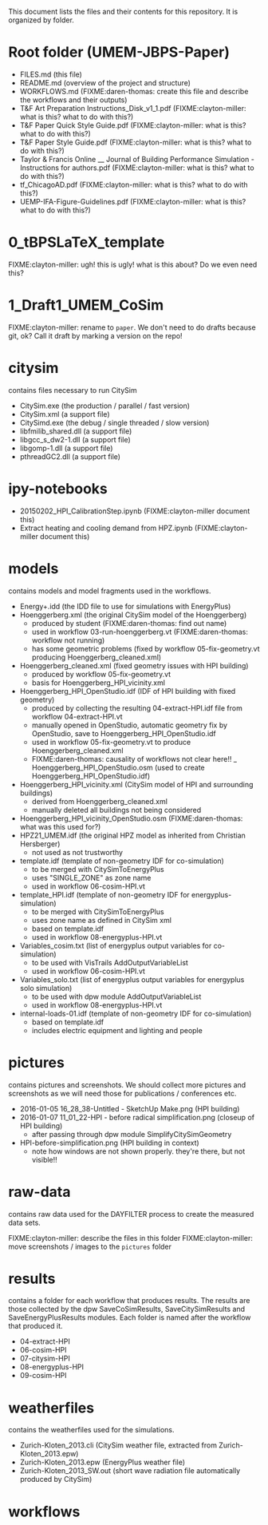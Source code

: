 This document lists the files and their contents for this repository. It is organized by folder.

# Root folder (UMEM-JBPS-Paper)

- FILES.md (this file)
- README.md (overview of the project and structure)
- WORKFLOWS.md (FIXME:daren-thomas: create this file and describe the workflows and their outputs)
- T&F Art Preparation Instructions_Disk_v1_1.pdf (FIXME:clayton-miller: what is this? what to do with this?)
- T&F Paper Quick Style Guide.pdf (FIXME:clayton-miller: what is this? what to do with this?)
- T&F Paper Style Guide.pdf (FIXME:clayton-miller: what is this? what to do with this?)
- Taylor & Francis Online __ Journal of Building Performance Simulation - Instructions for authors.pdf (FIXME:clayton-miller: what is this? what to do with this?)
- tf_ChicagoAD.pdf (FIXME:clayton-miller: what is this? what to do with this?)
- UEMP-IFA-Figure-Guidelines.pdf (FIXME:clayton-miller: what is this? what to do with this?)

# 0_tBPSLaTeX_template

FIXME:clayton-miller: ugh! this is ugly! what is this about? Do we even need this?

# 1_Draft1_UMEM_CoSim

FIXME:clayton-miller: rename to `paper`. We don't need to do drafts because git, ok? Call it draft by marking a version on the repo!


# citysim

contains files necessary to run CitySim

- CitySim.exe (the production / parallel / fast version)
- CitySim.xml (a support file)
- CitySimd.exe (the debug / single threaded / slow version)
- libfmilib_shared.dll (a support file)
- libgcc_s_dw2-1.dll (a support file)
- libgomp-1.dll (a support file)
- pthreadGC2.dll (a support file)

# ipy-notebooks

- 20150202_HPI_CalibrationStep.ipynb (FIXME:clayton-miller document this)
- Extract heating and cooling demand from HPZ.ipynb (FIXME:clayton-miller document this)

# models

contains models and model fragments used in the workflows.

- Energy+.idd (the IDD file to use for simulations with EnergyPlus)
- Hoenggerberg.xml (the original CitySim model of the Hoenggerberg)
  - produced by student (FIXME:daren-thomas: find out name)
  - used in workflow 03-run-hoenggerberg.vt (FIXME:daren-thomas: workflow not running)
  - has some geometric problems (fixed by workflow 05-fix-geometry.vt producing Hoenggerberg_cleaned.xml)
- Hoenggerberg_cleaned.xml (fixed geometry issues with HPI building)
  - produced by workflow 05-fix-geometry.vt
  - basis for Hoenggerberg_HPI_vicinity.xml
- Hoenggerberg_HPI_OpenStudio.idf (IDF of HPI building with fixed geometry)
  - produced by collecting the resulting 04-extract-HPI.idf file from workflow 04-extract-HPI.vt
  - manually opened in OpenStudio, automatic geometry fix by OpenStudio, save to Hoenggerberg_HPI_OpenStudio.idf
  - used in workflow 05-fix-geometry.vt to produce Hoenggerberg_cleaned.xml
  - FIXME:daren-thomas: causality of workflows not clear here!!
_ Hoenggerberg_HPI_OpenStudio.osm (used to create Hoenggerberg_HPI_OpenStudio.idf)
- Hoenggerberg_HPI_vicinity.xml (CitySim model of HPI and surrounding buildings)
  - derived from Hoenggerberg_cleaned.xml
  - manually deleted all buildings not being considered
- Hoenggerberg_HPI_vicinity_OpenStudio.osm (FIXME:daren-thomas: what was this used for?)
- HPZ21_UMEM.idf (the original HPZ model as inherited from Christian Hersberger)
  - not used as not trustworthy
- template.idf (template of non-geometry IDF for co-simulation)
  - to be merged with CitySimToEnergyPlus
  - uses "SINGLE_ZONE" as zone name
  - used in workflow 06-cosim-HPI.vt
- template_HPI.idf (template of non-geometry IDF for energyplus-simulation)
  - to be merged with CitySimToEnergyPlus
  - uses zone name as defined in CitySim xml
  - based on template.idf
  - used in workflow 08-energyplus-HPI.vt
- Variables_cosim.txt (list of energyplus output variables for co-simulation)
  - to be used with VisTrails AddOutputVariableList
  - used in workflow 06-cosim-HPI.vt
- Variables_solo.txt (list of energyplus output variables for energyplus solo simulation)
  - to be used with dpw module AddOutputVariableList
  - used in workflow 08-energyplus-HPI.vt
- internal-loads-01.idf (template of non-geometry IDF for co-simulation)
  - based on template.idf
  - includes electric equipment and lighting and people


# pictures

contains pictures and screenshots. We should collect more pictures and screenshots as we will need those for publications / conferences etc.

- 2016-01-05 16_28_38-Untitled - SketchUp Make.png (HPI building)
- 2016-01-07 11_01_22-HPI - before radical simplification.png (closeup of HPI building)
  - after passing through dpw module SimplifyCitySimGeometry 
- HPI-before-simplification.png (HPI building in context)
  - note how windows are not shown properly. they're there, but not visible!!

# raw-data

contains raw data used for the DAYFILTER process to create the measured data sets.

FIXME:clayton-miller: describe the files in this folder
FIXME:clayton-miller: move screenshots / images to the `pictures` folder

# results

contains a folder for each workflow that produces results. The results are
those collected by the dpw SaveCoSimResults, SaveCitySimResults and
SaveEnergyPlusResults modules. Each folder is named after the workflow that produced it. 

- 04-extract-HPI
- 06-cosim-HPI
- 07-citysim-HPI
- 08-energyplus-HPI
- 09-cosim-HPI

# weatherfiles

contains the weatherfiles used for the simulations.

- Zurich-Kloten_2013.cli (CitySim weather file, extracted from Zurich-Kloten_2013.epw)
- Zurich-Kloten_2013.epw (EnergyPlus weather file)
- Zurich-Kloten_2013_SW.out (short wave radiation file automatically produced by CitySim)

# workflows


